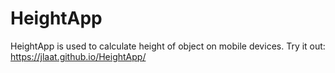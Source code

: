 # HeightApp
HeightApp is used to calculate height of object on mobile devices. 
Try it out: https://jlaat.github.io/HeightApp/
